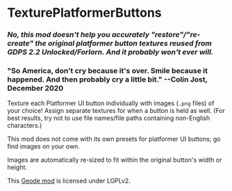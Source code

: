 # TexturePlatformerButtons
### <cr>***__No, this mod doesn't help you accurately "restore"/"re-create" the original platformer button textures reused from GDPS 2.2 Unlocked/Forlorn. And it probably won't ever will.__***</c>
### <cy>"So America, don't cry because it's over. Smile because it happened. And then probably cry a little bit." --Colin Jost, December 2020</c>

Texture each Platformer UI button individually with images (`.png` files) of your choice! Assign separate textures for when a button is held as well. <cy>(For best results, try not to use file names/file paths containing non-English characters.)</c>

This mod does not come with its own presets for platformer UI buttons; go find images on your own.

Images are automatically re-sized to fit within the original button's width or height.

This [Geode mod](https://geode-sdk.org) is licensed under LGPLv2.